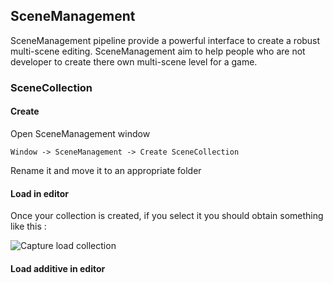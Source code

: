 ## SceneManagement

SceneManagement pipeline provide a powerful interface to create a robust multi-scene editing. SceneManagement aim to help people who are not developer to create there own multi-scene level for a game.

### SceneCollection

#### Create

Open SceneManagement window
```
Window -> SceneManagement -> Create SceneCollection
```

Rename it and move it to an appropriate folder

#### Load in editor

Once your collection is created, if you select it you should obtain something like this :

![Capture load collection](https://https://github.com/Nicolas-Constanty/UnityTools/images/SceneCollection-LoadCollection.png)


#### Load additive in editor
